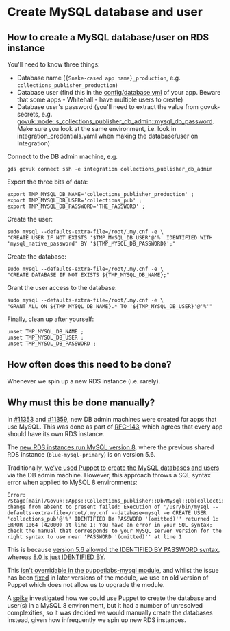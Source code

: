 # Create MySQL database and user

## How to create a MySQL database/user on RDS instance

You'll need to know three things:

- Database name (`{Snake-cased app name}_production`, e.g. `collections_publisher_production`)
- Database user (find this in the [config/database.yml](https://github.com/alphagov/collections-publisher/blob/e77c397cef35865aa5198f41e463f2bb7f8e688c/config/database.yml#L4) of your app. Beware that some apps - Whitehall - have multiple users to create)
- Database user's password (you'll need to extract the value from govuk-secrets, e.g. [govuk::node::s_collections_publisher_db_admin::mysql_db_password](https://github.com/alphagov/govuk-secrets/blob/5981ef269e3e9be50a03c56e81ac530c8973d7b7/puppet_aws/hieradata/integration_credentials.yaml#L89). Make sure you look at the same environment, i.e. look in integration_credentials.yaml when making the database/user on Integration)

Connect to the DB admin machine, e.g.

```
gds govuk connect ssh -e integration collections_publisher_db_admin
```

Export the three bits of data:

```
export TMP_MYSQL_DB_NAME='collections_publisher_production' ;
export TMP_MYSQL_DB_USER='collections_pub' ;
export TMP_MYSQL_DB_PASSWORD='THE_PASSWORD' ;
```

Create the user:

```
sudo mysql --defaults-extra-file=/root/.my.cnf -e \
"CREATE USER IF NOT EXISTS '$TMP_MYSQL_DB_USER'@'%' IDENTIFIED WITH 'mysql_native_password' BY '${TMP_MYSQL_DB_PASSWORD}';"
```

Create the database:

```
sudo mysql --defaults-extra-file=/root/.my.cnf -e \
"CREATE DATABASE IF NOT EXISTS ${TMP_MYSQL_DB_NAME};"
```

Grant the user access to the database:

```
sudo mysql --defaults-extra-file=/root/.my.cnf -e \
"GRANT ALL ON ${TMP_MYSQL_DB_NAME}.* TO '${TMP_MYSQL_DB_USER}'@'%'"
```

Finally, clean up after yourself:

```
unset TMP_MYSQL_DB_NAME ;
unset TMP_MYSQL_DB_USER ;
unset TMP_MYSQL_DB_PASSWORD ;
```

## How often does this need to be done?

Whenever we spin up a new RDS instance (i.e. rarely).

## Why must this be done manually?

In [#11353](https://github.com/alphagov/govuk-puppet/pull/11353) and [#11359](https://github.com/alphagov/govuk-puppet/pull/11359), new DB admin machines were created for apps that use MySQL. This was done as part of [RFC-143](https://github.com/alphagov/govuk-rfcs/blob/main/rfc-143-split-database-instances.md), which agrees that every app should have its own RDS instance.

The [new RDS instances run MySQL version 8](https://github.com/alphagov/govuk-aws-data/blob/3445857dc7afd6644f4e5ccae5c5c6168e9b7281/data/app-govuk-rds/integration/common.tfvars#L47), where the previous shared RDS instance (`blue-mysql-primary`) is on version 5.6.

Traditionally, [we've used Puppet to create the MySQL databases and users](https://github.com/alphagov/govuk-puppet/blob/33dd118f4a37340b402839d790686098f1aac23a/modules/govuk/manifests/node/s_db_admin.pp) via the DB admin machine. However, this approach throws a SQL syntax error when applied to MySQL 8 environments:

```
Error: /Stage[main]/Govuk::Apps::Collections_publisher::Db/Mysql::Db[collections_publisher_production]/Mysql_user[collections_pub@%]/ensure: change from absent to present failed: Execution of '/usr/bin/mysql --defaults-extra-file=/root/.my.cnf --database=mysql -e CREATE USER 'collections_pub'@'%' IDENTIFIED BY PASSWORD '(omitted)'' returned 1: ERROR 1064 (42000) at line 1: You have an error in your SQL syntax; check the manual that corresponds to your MySQL server version for the right syntax to use near 'PASSWORD '(omitted)'' at line 1
```

This is because [version 5.6 allowed the IDENTIFIED BY PASSWORD syntax](https://dev.mysql.com/doc/refman/5.6/en/create-user.html), whereas [8.0 is just IDENTIFIED BY](https://dev.mysql.com/doc/refman/8.0/en/create-user.html).

This [isn't overridable in the puppetlabs-mysql module](https://github.com/puppetlabs/puppetlabs-mysql/blob/a48069e89a4c06abccbb3595d2c782c7cd6e3254/lib/puppet/provider/mysql_user/mysql.rb#L66-L78), and whilst the issue has been [fixed](https://github.com/puppetlabs/puppetlabs-mysql/pull/1092) in later versions of the module, we use an old version of Puppet which does not allow us to upgrade the module.

A [spike](https://github.com/alphagov/govuk-puppet/pull/11373) investigated how we could use Puppet to create the database and user(s) in a MySQL 8 environment, but it had a number of unresolved complexities, so it was decided we would manually create the databases instead, given how infrequently we spin up new RDS instances.
